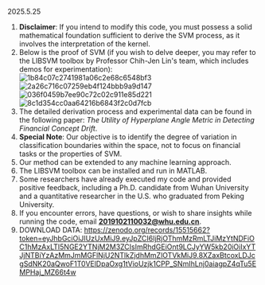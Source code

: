 2025.5.25  
1. **Disclaimer**: If you intend to modify this code, you must possess a solid mathematical foundation sufficient to derive the SVM process, as it involves the interpretation of the kernel.  
2. Below is the proof of SVM (if you wish to delve deeper, you may refer to the LIBSVM toolbox by Professor Chih-Jen Lin's team, which includes demos for experimentation):  
![1b84c07c2741981a06c2e68c6548bf3](https://github.com/user-attachments/assets/619430f9-c44b-4dda-aa9d-96a1a99e2612)  
![2a26c716c07259eb4f124bbb9a9d147](https://github.com/user-attachments/assets/506680bb-981d-4384-94ae-e23fe2ace6f8)  
![036f0459b7ee90c72c02c911e85d221](https://github.com/user-attachments/assets/4b0a76e1-1626-4e4b-a02d-7fd702c5ef69)  
![8c1d354cc0aa64216b6843f2c0d7fcb](https://github.com/user-attachments/assets/95bbba93-22bd-4cd5-969d-48f9ab5cca48)  
3. The detailed derivation process and experimental data can be found in the following paper: *The Utility of Hyperplane Angle Metric in Detecting Financial Concept Drift*.  
4. **Special Note**: Our objective is to identify the degree of variation in classification boundaries within the space, not to focus on financial tasks or the properties of SVM.  
5. Our method can be extended to any machine learning approach.  
6. The LIBSVM toolbox can be installed and run in MATLAB.  
7. Some researchers have already executed my code and provided positive feedback, including a Ph.D. candidate from Wuhan University and a quantitative researcher in the U.S. who graduated from Peking University.  
8. If you encounter errors, have questions, or wish to share insights while running the code, email **2019102110032@whu.edu.cn**.
9. DOWNLOAD DATA: https://zenodo.org/records/15515662?token=eyJhbGciOiJIUzUxMiJ9.eyJpZCI6IjRjOThmMzRmLTJiMzYtNDFiOC1hMzAxLTI5NGE2YTNjM2M3ZCIsImRhdGEiOnt9LCJyYW5kb20iOiIxYTJjNTBiYzAzMmJmMGFlNjU2NTlkZjdhMmZlOTVkMiJ9.8XZaxBtcoxLDJcgSdNK20aQwoF1T0VElDpaOxg1tVioUzjk1CPP_SNmIhLnj0aiagpZ4qTu5EMPHaj_MZ66t4w
